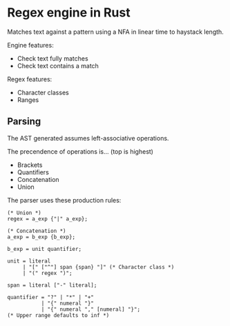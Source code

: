 # Regex engine in Rust

Matches text against a pattern using a NFA in linear time to haystack length.

Engine features:
- Check text fully matches
- Check text contains a match

Regex features:
- Character classes
- Ranges

## Parsing

The AST generated assumes left-associative operations.

The precendence of operations is... (top is highest)
- Brackets
- Quantifiers
- Concatenation
- Union

The parser uses these production rules:
```ebnf
(* Union *)
regex = a_exp {"|" a_exp};

(* Concatenation *)
a_exp = b_exp {b_exp};

b_exp = unit quantifier;

unit = literal
     | "[" ["^"] span {span} "]" (* Character class *)
     | "(" regex ")";

span = literal ["-" literal];

quantifier = "?" | "*" | "+"
           | "{" numeral "}"
           | "{" numeral "," [numeral] "}";
(* Upper range defaults to inf *)
```
